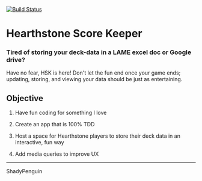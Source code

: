 [![Build Status](https://travis-ci.org/ShadyPenguin/Hearthstone_Score_Keeper.png?branch=master)](https://travis-ci.org/ShadyPenguin/Hearthstone_Score_Keeper)
# Hearthstone Score Keeper

### Tired of storing your deck-data in a LAME excel doc or Google drive?
Have no fear, HSK is here! Don't let the fun end once your game ends; updating, storing, and viewing your data should be just as entertaining.

## Objective
1) Have fun coding for something I love

2) Create an app that is 100% TDD

3) Host a space for Hearthstone players to store their deck data in an interactive, fun way

4) Add media queries to improve UX

---
ShadyPenguin
